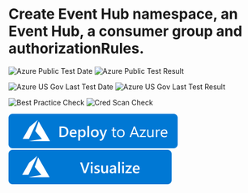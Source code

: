 # Create Event Hub namespace, an Event Hub, a consumer group and authorizationRules.

![Azure Public Test Date](https://azurequickstartsservice.blob.core.windows.net/badges/301-eventHub-create-authrule-namespace-and-eventHub/PublicLastTestDate.svg)
![Azure Public Test Result](https://azurequickstartsservice.blob.core.windows.net/badges/301-eventHub-create-authrule-namespace-and-eventHub/PublicDeployment.svg)

![Azure US Gov Last Test Date](https://azurequickstartsservice.blob.core.windows.net/badges/301-eventHub-create-authrule-namespace-and-eventHub/FairfaxLastTestDate.svg)
![Azure US Gov Last Test Result](https://azurequickstartsservice.blob.core.windows.net/badges/301-eventHub-create-authrule-namespace-and-eventHub/FairfaxDeployment.svg)

![Best Practice Check](https://azurequickstartsservice.blob.core.windows.net/badges/301-eventHub-create-authrule-namespace-and-eventHub/BestPracticeResult.svg)
![Cred Scan Check](https://azurequickstartsservice.blob.core.windows.net/badges/301-eventHub-create-authrule-namespace-and-eventHub/CredScanResult.svg)

[![Deploy To Azure](https://raw.githubusercontent.com/Azure/azure-quickstart-templates/master/1-CONTRIBUTION-GUIDE/images/deploytoazure.svg?sanitize=true)](https://portal.azure.com/#create/Microsoft.Template/uri/https%3A%2F%2Fraw.githubusercontent.com%2FAzure%2Fazure-quickstart-templates%2Fmaster%2F301-eventHub-create-authrule-namespace-and-eventHub%2Fazuredeploy.json)
[![Visualize](https://raw.githubusercontent.com/Azure/azure-quickstart-templates/master/1-CONTRIBUTION-GUIDE/images/visualizebutton.svg?sanitize=true)](http://armviz.io/#/?load=https%3A%2F%2Fraw.githubusercontent.com%2FAzure%2Fazure-quickstart-templates%2Fmaster%2F301-eventHub-create-authrule-namespace-and-eventHub%2Fazuredeploy.json)
